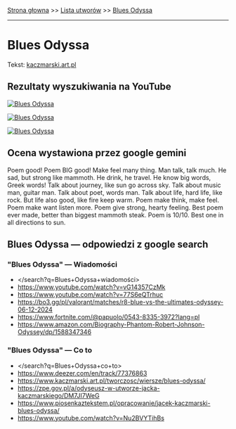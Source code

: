 [Strona głowna](../index.md) >> [Lista utworów](../list.md) >> [Blues Odyssa](80.md)

---

# Blues Odyssa

Tekst: [kaczmarski.art.pl](https://www.kaczmarski.art.pl/tworczosc/wiersze/blues-odyssa/)

## Rezultaty wyszukiwania na YouTube

[![Blues Odyssa](http://img.youtube.com/vi/kRJeRCPpYMk/0.jpg)](https://www.youtube.com/watch?v=kRJeRCPpYMk "Jacek Kaczmarski - Blues Odyssa - YouTube")

[![Blues Odyssa](http://img.youtube.com/vi/vG14357CzMk/0.jpg)](https://www.youtube.com/watch?v=vG14357CzMk "Blues Odyssa - YouTube")

[![Blues Odyssa](http://img.youtube.com/vi/lL6IAudffjc/0.jpg)](https://www.youtube.com/watch?v=lL6IAudffjc "Jacek Kaczmarski - Blues Odyssa - YouTube")

## Ocena wystawiona przez google gemini

Poem good! Poem BIG good! Make feel many thing. Man talk, talk much. He sad, but strong like mammoth. He drink, he travel. He know big words, Greek words! Talk about journey, like sun go across sky. Talk about music man, guitar man. Talk about poet, words man. Talk about life, hard life, like rock. But life also good, like fire keep warm. Poem make think, make feel. Poem make want listen more. Poem give strong, hearty feeling. Best poem ever made, better than biggest mammoth steak. Poem is 10/10. Best one in all directions to sun.


## Blues Odyssa — odpowiedzi z google search

### "Blues Odyssa" — Wiadomości

 - </search?q=Blues+Odyssa+wiadomości>
 - <https://www.youtube.com/watch?v=vG14357CzMk>
 - <https://www.youtube.com/watch?v=77S6eQTrhuc>
 - <https://bo3.gg/pl/valorant/matches/r8-blue-vs-the-ultimates-odyssey-06-12-2024>
 - <https://www.fortnite.com/@papuolo/0543-8335-3972?lang=pl>
 - <https://www.amazon.com/Biography-Phantom-Robert-Johnson-Odyssey/dp/1588347346>

### "Blues Odyssa" — Co to

 - </search?q=Blues+Odyssa+co+to>
 - <https://www.deezer.com/en/track/77376863>
 - <https://www.kaczmarski.art.pl/tworczosc/wiersze/blues-odyssa/>
 - <https://zpe.gov.pl/a/odyseusz-w-utworze-jacka-kaczmarskiego/DM7JI7WeG>
 - <https://www.piosenkaztekstem.pl/opracowanie/jacek-kaczmarski-blues-odyssa/>
 - <https://www.youtube.com/watch?v=Nu2BVYTihBs>

